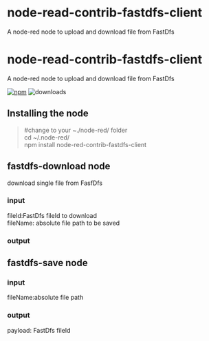 # node-read-contrib-fastdfs-client
A node-red node to upload and download file from FastDfs

# node-read-contrib-fastdfs-client
A node-red node to upload and download file from FastDfs


[![npm](https://img.shields.io/npm/v/node-red-contrib-fastdfs-client/latest.svg?style=flat)](https://www.npmjs.com/package/leogle/node-red-contrib-fastdfs-client) ![downloads](https://img.shields.io/npm/dw/node-red-contrib-fastdfs-client.svg?colorB=009999)

## Installing the node
>#change to your ~./node-red/ folder \
>cd ~/.node-red/ \
>npm install node-red-contrib-fastdfs-client

## fastdfs-download node
download single file from FasfDfs
### input
fileId:FastDfs fileId to download \
fileName: absolute file path to be saved
### output

## fastdfs-save node
### input
fileName:absolute file path

### output
payload: FastDfs fileId